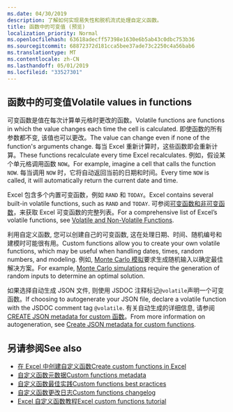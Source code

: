 ```yaml
---
ms.date: 04/30/2019
description: 了解如何实现易失性和脱机流式处理自定义函数。
title: 函数中的可变值 (预览)
localization_priority: Normal
ms.openlocfilehash: 63618adecff57398e1630e6b5ab43c0dbc753b36
ms.sourcegitcommit: 68872372d181cca5bee37ade73c2250c4a56bab6
ms.translationtype: MT
ms.contentlocale: zh-CN
ms.lasthandoff: 05/01/2019
ms.locfileid: "33527301"
---
```

## <a name="volatile-values-in-functions"></a><span data-ttu-id="794f7-103">函数中的可变值</span><span class="sxs-lookup"><span data-stu-id="794f7-103">Volatile values in functions</span></span>

<span data-ttu-id="794f7-104">可变函数是值在每次计算单元格时更改的函数。</span><span class="sxs-lookup"><span data-stu-id="794f7-104">Volatile functions are functions in which the value changes each time the cell is calculated.</span></span> <span data-ttu-id="794f7-105">即使函数的所有参数都不变, 该值也可以更改。</span><span class="sxs-lookup"><span data-stu-id="794f7-105">The value can change even if none of the function's arguments change.</span></span> <span data-ttu-id="794f7-106">每当 Excel 重新计算时，这些函数即会重新计算。</span><span class="sxs-lookup"><span data-stu-id="794f7-106">These functions recalculate every time Excel recalculates.</span></span> <span data-ttu-id="794f7-107">例如，假设某个单元格调用函数 `NOW`。</span><span class="sxs-lookup"><span data-stu-id="794f7-107">For example, imagine a cell that calls the function `NOW`.</span></span> <span data-ttu-id="794f7-108">每当调用 `NOW` 时，它将自动返回当前的日期和时间。</span><span class="sxs-lookup"><span data-stu-id="794f7-108">Every time `NOW` is called, it will automatically return the current date and time.</span></span>

<span data-ttu-id="794f7-109">Excel 包含多个内置可变函数，例如 `RAND` 和 `TODAY`。</span><span class="sxs-lookup"><span data-stu-id="794f7-109">Excel contains several built-in volatile functions, such as `RAND` and `TODAY`.</span></span> <span data-ttu-id="794f7-110">可参阅[可变函数和非可变函数](/office/client-developer/excel/excel-recalculation#volatile-and-non-volatile-functions)，来获取 Excel 可变函数的完整列表。</span><span class="sxs-lookup"><span data-stu-id="794f7-110">For a comprehensive list of Excel’s volatile functions, see [Volatile and Non-Volatile Functions](/office/client-developer/excel/excel-recalculation#volatile-and-non-volatile-functions).</span></span>

<span data-ttu-id="794f7-111">利用自定义函数, 您可以创建自己的可变函数, 这在处理日期、时间、随机编号和建模时可能很有用。</span><span class="sxs-lookup"><span data-stu-id="794f7-111">Custom functions allow you to create your own volatile functions, which may be useful when handling dates, times, random numbers, and modeling.</span></span> <span data-ttu-id="794f7-112">例如, [Monte Carlo 模拟](https://en.wikipedia.org/wiki/Monte_Carlo_method
)要求生成随机输入以确定最佳解决方案。</span><span class="sxs-lookup"><span data-stu-id="794f7-112">For example, [Monte Carlo simulations](https://en.wikipedia.org/wiki/Monte_Carlo_method
) require the generation of random inputs to determine an optimal solution.</span></span>

<span data-ttu-id="794f7-113">如果选择自动生成 JSON 文件, 则使用 JSDOC 注释标记`@volatile`声明一个可变函数。</span><span class="sxs-lookup"><span data-stu-id="794f7-113">If choosing to autogenerate your JSON file, declare a volatile function with the JSDOC comment tag `@volatile`.</span></span> <span data-ttu-id="794f7-114">有关自动生成的详细信息, 请参阅[CREATE JSON metadata for custom 函数](custom-functions-json-autogeneration.md)。</span><span class="sxs-lookup"><span data-stu-id="794f7-114">From more information on autogeneration, see [Create JSON metadata for custom functions](custom-functions-json-autogeneration.md).</span></span>

## <a name="see-also"></a><span data-ttu-id="794f7-115">另请参阅</span><span class="sxs-lookup"><span data-stu-id="794f7-115">See also</span></span>

* [<span data-ttu-id="794f7-116">在 Excel 中创建自定义函数</span><span class="sxs-lookup"><span data-stu-id="794f7-116">Create custom functions in Excel</span></span>](custom-functions-overview.md)
* [<span data-ttu-id="794f7-117">自定义函数元数据</span><span class="sxs-lookup"><span data-stu-id="794f7-117">Custom functions metadata</span></span>](custom-functions-json.md)
* [<span data-ttu-id="794f7-118">自定义函数最佳实践</span><span class="sxs-lookup"><span data-stu-id="794f7-118">Custom functions best practices</span></span>](custom-functions-best-practices.md)
* [<span data-ttu-id="794f7-119">自定义函数更改日志</span><span class="sxs-lookup"><span data-stu-id="794f7-119">Custom functions changelog</span></span>](custom-functions-changelog.md)
* [<span data-ttu-id="794f7-120">Excel 自定义函数教程</span><span class="sxs-lookup"><span data-stu-id="794f7-120">Excel custom functions tutorial</span></span>](../tutorials/excel-tutorial-create-custom-functions.md)
